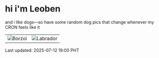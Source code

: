 # hi i'm Leoben

and i like dogs—so have some random dog pics that change whenever my CRON feels like it

|  |  |
|--------|----------|
| ![Borzoi](https://random-dog-vercel.vercel.app/api/random-borzoi?v=1752318001) | ![Labrador](https://random-dog-vercel.vercel.app/api/random-labrador?v=1752318001) |

Last updated: 2025-07-12 19:00 PHT
